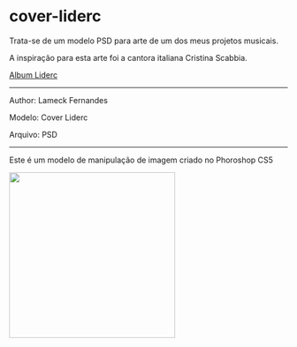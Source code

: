 # cover-liderc
Trata-se de um modelo PSD para arte de um dos meus projetos musicais.

<p>A inspiração para esta arte foi a cantora italiana Cristina Scabbia.</p>
<a href="https://github.com/MyMusicalMind/Lidarc"> Album Liderc</a>

<hr>
<p>Author: Lameck Fernandes</p>
<p>Modelo: Cover Liderc</p>
<p>Arquivo: PSD</p>

<hr>
<p>Este é um modelo de manipulação de imagem criado no Phoroshop CS5</p>
<img src="https://preview.ibb.co/dnCpEQ/cover_liderc.jpg" width="300" height="300">
